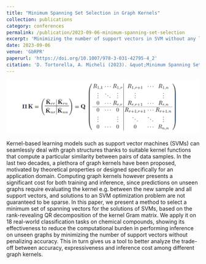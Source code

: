 ```yaml
---
title: "Minimum Spanning Set Selection in Graph Kernels"
collection: publications
category: conferences
permalink: /publication/2023-09-06-minimum-spanning-set-selection
excerpt: 'Minimizing the number of support vectors in SVM without any loss of accuracy via an RRQR factorization of kernel matrix.'
date: 2023-09-06
venue: 'GbRPR'
paperurl: 'https://doi.org/10.1007/978-3-031-42795-4_2'
citation: 'D. Tortorella, A. Micheli (2023). &quot;Minimum Spanning Set Selection in Graph Kernels.&quot; <i>Graph-Based Representations in Pattern Recognition. GbRPR 2023.</i> LNCS vol. 14121, pp. 15-24.'
---
```


![Graphical abstract](/images/2023-09-06-minimum-spanning-set-selection.png)

Kernel-based learning models such as support vector machines (SVMs) can seamlessly deal with graph structures thanks to suitable kernel functions that compute a particular similarity between pairs of data samples. In the last two decades, a plethora of graph kernels have been proposed, motivated by theoretical properties or designed specifically for an application domain. Computing graph kernels however presents a significant cost for both training and inference, since predictions on unseen graphs require evaluating the kernel e.g. between the new sample and all support vectors, and solutions to an SVM optimization problem are not guaranteed to be sparse. In this paper, we present a method to select a minimum set of spanning vectors for the solutions of SVMs, based on the rank-revealing QR decomposition of the kernel Gram matrix. We apply it on 18 real-world classification tasks on chemical compounds, showing its effectiveness to reduce the computational burden in performing inference on unseen graphs by minimizing the number of support vectors without penalizing accuracy. This in turn gives us a tool to better analyze the trade-off between accuracy, expressiveness and inference cost among different graph kernels.